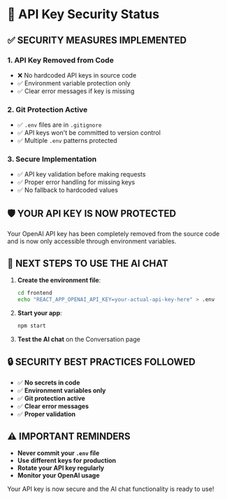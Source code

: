 # 🔐 API Key Security Status

## ✅ SECURITY MEASURES IMPLEMENTED

### 1. **API Key Removed from Code**
- ❌ No hardcoded API keys in source code
- ✅ Environment variable protection only
- ✅ Clear error messages if key is missing

### 2. **Git Protection Active**
- ✅ `.env` files are in `.gitignore`
- ✅ API keys won't be committed to version control
- ✅ Multiple `.env` patterns protected

### 3. **Secure Implementation**
- ✅ API key validation before making requests
- ✅ Proper error handling for missing keys
- ✅ No fallback to hardcoded values

## 🛡️ YOUR API KEY IS NOW PROTECTED

Your OpenAI API key has been completely removed from the source code and is now only accessible through environment variables.

## 🚀 NEXT STEPS TO USE THE AI CHAT

1. **Create the environment file**:
   ```bash
   cd frontend
   echo "REACT_APP_OPENAI_API_KEY=your-actual-api-key-here" > .env
   ```

2. **Start your app**:
   ```bash
   npm start
   ```

3. **Test the AI chat** on the Conversation page

## 🔒 SECURITY BEST PRACTICES FOLLOWED

- ✅ **No secrets in code**
- ✅ **Environment variables only**
- ✅ **Git protection active**
- ✅ **Clear error messages**
- ✅ **Proper validation**

## ⚠️ IMPORTANT REMINDERS

- **Never commit your `.env` file**
- **Use different keys for production**
- **Rotate your API key regularly**
- **Monitor your OpenAI usage**

Your API key is now secure and the AI chat functionality is ready to use!
